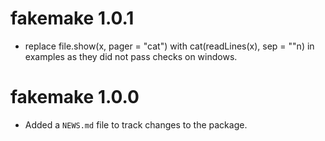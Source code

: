 # fakemake 1.0.1

* replace file.show(x, pager = "cat") with cat(readLines(x), sep = "\"n) in
  examples as they did not pass checks on windows.

# fakemake 1.0.0

* Added a `NEWS.md` file to track changes to the package.



